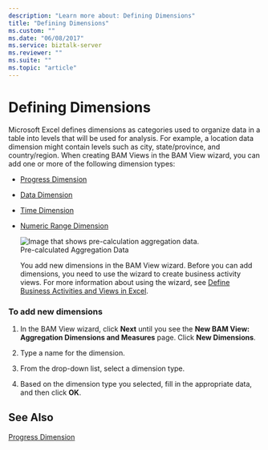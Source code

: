 ```yaml
---
description: "Learn more about: Defining Dimensions"
title: "Defining Dimensions"
ms.custom: ""
ms.date: "06/08/2017"
ms.service: biztalk-server
ms.reviewer: ""
ms.suite: ""
ms.topic: "article"
---
```

# Defining Dimensions
Microsoft Excel defines dimensions as categories used to organize data in a table into levels that will be used for analysis. For example, a location data dimension might contain levels such as city, state/province, and country/region. When creating BAM Views in the BAM View wizard, you can add one or more of the following dimension types:  
  
- [Progress Dimension](../core/progress-dimension.md)  
  
- [Data Dimension](../core/data-dimension.md)  
  
- [Time Dimension](../core/time-dimension.md)  
  
- [Numeric Range Dimension](../core/numeric-range-dimension.md)  
  
  ![Image that shows pre-calculation aggregation data.](../core/media/bam-olap-cube.gif "bam_olap_cube")  
  Pre-calculated Aggregation Data  
  
  You add new dimensions in the BAM View wizard. Before you can add dimensions, you need to use the wizard to create business activity views. For more information about using the wizard, see [Define Business Activities and Views in Excel](../core/defining-business-activities-and-views-in-excel.md).  
  
### To add new dimensions  
  
1.  In the BAM View wizard, click **Next** until you see the **New BAM View: Aggregation Dimensions and Measures** page. Click **New Dimensions**.  
  
2.  Type a name for the dimension.  
  
3.  From the drop-down list, select a dimension type.  
  
4.  Based on the dimension type you selected, fill in the appropriate data, and then click **OK**.  
  
## See Also  
 [Progress Dimension](../core/progress-dimension.md)
